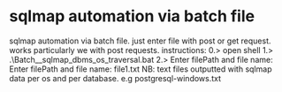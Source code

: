 # sqlmap automation via batch file
sqlmap automation via batch file. just enter file with post or get request.
works particularly we with post requests.
instructions:
0.> open shell
1.> .\Batch__sqlmap_dbms_os_traversal.bat
2.> Enter filePath and file name: Enter filePath and file name: file1.txt
NB: text files outputted with sqlmap data per os and per database.  e.g postgresql-windows.txt 
